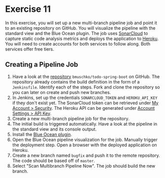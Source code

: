 # Exercise 11

In this exercise, you will set up a new multi-branch pipeline job and point it to an existing repository on GitHub. You will visualize the pipeline with the standard view and the Blue Ocean plugin. The job uses [SonarCloud](https://sonarcloud.io/) to capture static code analysis metrics and deploys the application to [Heroku](https://www.heroku.com/). You will need to create accounts for both services to follow along. Both services offer free tiers.

## Creating a Pipeline Job

1. Have a look at the [repository](https://github.com/bmuschko/todo-spring-boot) `bmuschko/todo-spring-boot` on GitHub. The repository already contains the build definition in the form of a `Jenkinsfile`. Identify each of the steps. Fork and clone the repository so you can later on create and push new branches.
2. In Jenkins, set up the credentials `SONARCLOUD_TOKEN` and `HEROKU_API_KEY` if they don't exist yet. The SonarCloud token can be retrieved under [My Account > Security](https://sonarcloud.io/account/security/). The Heroku API can be generated under [Account Settings > API Key](https://dashboard.heroku.com/account).
3. Create a new multi-branch pipeline job for the repository.
4. The initial build is triggered automatically. Have a look at the pipeline in the standard view and its console output.
5. Install the [Blue Ocean plugin](https://plugins.jenkins.io/blueocean).
6. Open the Blue Ocean pipeline visualization for the job. Manually trigger the deployment step. Open a browser with the deployed application on Heroku.
7. Create a new branch named `bugfix` and push it to the remote repository. The code should be based off of `master`.
8. Select "Scan Multibranch Pipeline Now". The job should build the new branch.